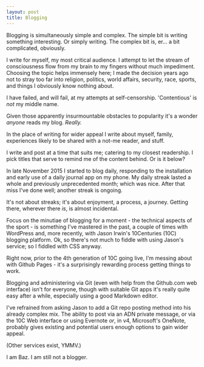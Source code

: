 ```yaml
---
layout: post
title: Blogging
---
```


Blogging is simultaneously simple and complex.  The simple bit is writing something interesting.  Or simply writing.  The complex bit is, er… a bit complicated, obviously.

I write for myself, my most critical audience.  I attempt to let the stream of consciousness flow from my brain to my fingers without much impediment.  Choosing the topic helps immensely here; I made the decision years ago not to stray too far into religion, politics, world affairs, security, race, sports, and things I obviously know nothing about.

I have failed, and will fail, at my attempts at self-censorship.  'Contentious' is *not* my middle name.

Given those apparently insurmountable obstacles to popularity it's a wonder *anyone* reads my blog.  *Really.*

In the place of writing for wider appeal I write about myself, family, experiences likely to be shared with a not-me reader, and stuff.

I write and post at a time that suits me; catering to my closest readership.  I pick titles that serve to remind me of the content behind.  Or is it below?

In late November 2015 I started to blog daily, responding to the installation and early use of a daily journal app on my phone.  My daily streak lasted a whole and previously unprecedented month; which was nice.  After that miss I've done well; another streak is ongoing.

It's not about streaks; it's about enjoyment, a process, a journey.  Getting there, wherever there *is*, is almost incidental.

Focus on the minutiae of blogging for a moment - the technical aspects of the sport - is something I've mastered in the past, a couple of times with WordPress and, more recently, with Jason Irwin's 10Centuries (10C) blogging platform.  Ok, so there's not much to fiddle with using Jason's service; so I fiddled with CSS anyway.

Right now, prior to the 4th generation of 10C going live, I'm messing about with Github Pages - it's a surprisingly rewarding process getting things to work.

Blogging and administering via Git (even with help from the Github.com web interface) isn't for everyone, though with suitable Git apps it's really quite easy after a while, especially using a good Markdown editor.

I've refrained from asking Jason to add a Git repo posting method into his already complex mix.  The ability to post via an ADN private message, or via the 10C Web interface or using Evernote *or*, in v4, Microsoft's OneNote, probably gives existing and potential users enough options to gain wider appeal.

(Other services exist, YMMV.)

I am Baz.  I am still not a blogger.
